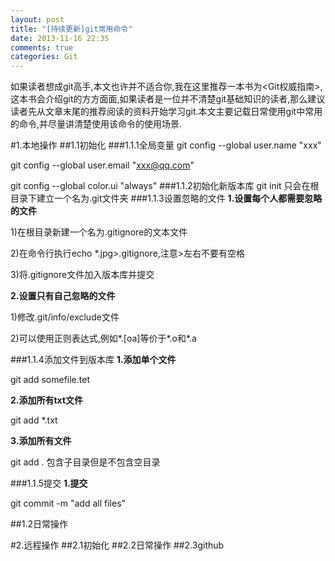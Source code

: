 ```yaml
---
layout: post
title: "[持续更新]git常用命令"
date: 2013-11-16 22:35
comments: true
categories: Git
---
```

如果读者想成git高手,本文也许并不适合你,我在这里推荐一本书为<Git权威指南>,这本书会介绍git的方方面面,如果读者是一位并不清楚git基础知识的读者,那么建议读者先从文章末尾的推荐阅读的资料开始学习git.本文主要记载日常使用git中常用的命令,并尽量讲清楚使用该命令的使用场景.
	


#1.本地操作
##1.1初始化
###1.1.1全局变量
git config --global user.name "xxx"

git config --global user.email "xxx@qq.com"

git config --global color.ui "always"
###1.1.2初始化新版本库
git init 只会在根目录下建立一个名为.git文件夹
###1.1.3设置忽略的文件
**1.设置每个人都需要忽略的文件**

1)在根目录新建一个名为.gitignore的文本文件

2)在命令行执行echo \*.jpg>.gitignore,注意>左右不要有空格

3)将.gitignore文件加入版本库并提交

**2.设置只有自己忽略的文件**

1)修改.git/info/exclude文件

2)可以使用正则表达式,例如\*.[oa]等价于\*.o和\*.a



###1.1.4添加文件到版本库
**1.添加单个文件**

git add somefile.tet

**2.添加所有txt文件**

git add *.txt

**3.添加所有文件**

git add . 包含子目录但是不包含空目录

###1.1.5提交
**1.提交**

git commit -m "add all files"


##1.2日常操作



#2.远程操作
##2.1初始化
##2.2日常操作
##2.3github